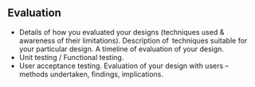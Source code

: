 ## Evaluation

-  Details of how you evaluated your designs (techniques used & awareness of their limitations). Description of  techniques suitable for your particular design. A timeline of evaluation of your design. 
-  Unit testing / Functional testing.
-  User acceptance testing. Evaluation of your design with users – methods undertaken, findings, implications.
